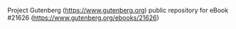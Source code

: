 Project Gutenberg (https://www.gutenberg.org) public repository for eBook #21626 (https://www.gutenberg.org/ebooks/21626)

